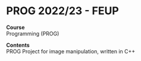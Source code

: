 # PROG 2022/23 - FEUP

**Course**  
Programming (PROG)

**Contents**  
PROG Project for image manipulation, written in C++
